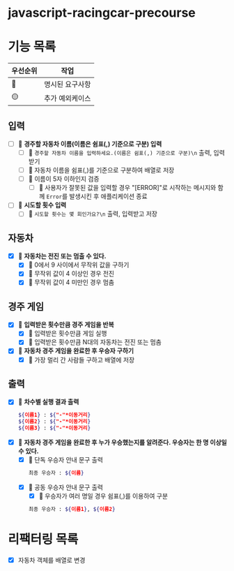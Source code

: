 # javascript-racingcar-precourse

# 기능 목록

| 우선순위 | 작업            |
| -------- | --------------- |
| 🔴       | 명시된 요구사항 |
| 🟡       | 추가 예외케이스 |

## 입력

- [ ] 🔴 **경주할 자동차 이름(이름은 쉼표(,) 기준으로 구분) 입력**
  - [ ] 🔴 `경주할 자동차 이름을 입력하세요.(이름은 쉼표(,) 기준으로 구분)\n` 출력, 입력받기
  - [ ] 🔴 자동차 이름을 쉼표(,)를 기준으로 구분하여 배열로 저장
  - [ ] 🔴 이름이 5자 이하인지 검증
    - [ ] 🔴 사용자가 잘못된 값을 입력할 경우 "[ERROR]"로 시작하는 메시지와 함께 `Error`를 발생시킨 후 애플리케이션 종료
- [ ] 🔴 **시도할 횟수 입력**
  - [ ] 🔴 `시도할 횟수는 몇 회인가요?\n` 출력, 입력받고 저장

## 자동차

- [x] 🔴 **자동차는 전진 또는 멈출 수 있다.**
  - [x] 🔴 0에서 9 사이에서 무작위 값을 구하기
  - [x] 🔴 무작위 값이 4 이상인 경우 전진
  - [x] 🔴 무작위 값이 4 미만인 경우 멈춤

## 경주 게임

- [x] 🔴 **입력받은 횟수만큼 경주 게임을 반복**
  - [x] 🔴 입력받은 횟수만큼 게임 실행
  - [x] 🔴 입력받은 횟수만큼 N대의 자동차는 전진 또는 멈춤
- [x] 🔴 **자동차 경주 게임을 완료한 후 우승자 구하기**
  - [x] 🔴 가장 멀리 간 사람들 구하고 배열에 저장

## 출력

- [x] 🔴 **차수별 실행 결과 출력**
  ```bash
  ${이름1} : ${"-"*이동거리}
  ${이름2} : ${"-"*이동거리}
  ${이름3} : ${"-"*이동거리}
  ```
- [x] 🔴 **자동차 경주 게임을 완료한 후 누가 우승했는지를 알려준다. 우승자는 한 명 이상일 수 있다.**
  - [x] 🔴 단독 우승자 안내 문구 출력
    ```bash
    최종 우승자 : ${이름}
    ```
  - [x] 🔴 공동 우승자 안내 문구 출력
    - [x] 🔴 우승자가 여러 명일 경우 쉼표(,)를 이용하여 구분
    ```bash
    최종 우승자 : ${이름1}, ${이름2}
    ```

# 리팩터링 목록

- [x] 자동차 객체를 배열로 변경